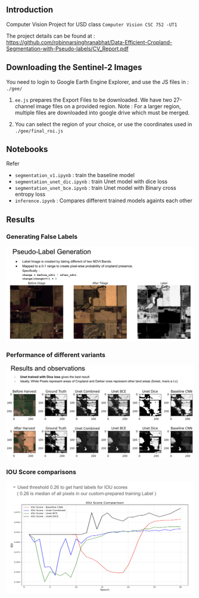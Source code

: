 ## Introduction
Computer Vision Project for USD class `Computer Vision CSC 752 -UT1`

The project details can be found at : 
https://github.com/robinnarsinghranabhat/Data-Efficient-Cropland-Segmentation-with-Pseudo-labels/CV_Report.pdf


## Downloading the Sentinel-2 Images
You need to login to Google Earth Engine Explorer, and use the JS files in :  `./gee/`
1. `ee.js` prepares the Export Files to be downloaded. We have two 27-channel image files on a provided region. 
Note : For a larger region, multiple files are downloaded into google drive which must be merged.

2. You can select the region of your choice, or use the coordinates used in `./gee/final_roi.js`

## Notebooks
Refer
- `segmentation_v1.ipynb` : train the baseline model
- `segmentation_unet_dic.ipynb` :  train Unet model with dice loss
- `segmentation_unet_bce.ipynb` : train Unet model with Binary cross entropy loss
- `inference.ipynb` : Compares different trained models againts each other

## Results
### Generating False Labels
![alt text](./assets/label_generation.png)
### Performance of different variants
![alt text](./assets/model_comparisons.png)
### IOU Score comparisons 
![alt text](./assets/result.png)



